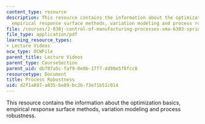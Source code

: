 ```yaml
---
content_type: resource
description: This resource contains the information about the optimization basics,
  empirical response surface methods, variation modeling and process robustness.
file: /courses/2-830j-control-of-manufacturing-processes-sma-6303-spring-2008/d2f1a897a8356e89bc2bf3e71b51c014_lecture16.pdf
file_type: application/pdf
learning_resource_types:
- Lecture Videos
ocw_type: OCWFile
parent_title: Lecture Videos
parent_type: CourseSection
parent_uid: db787a5c-faf9-0e0b-17f7-dd98e5f8fcc8
resourcetype: Document
title: Process Robustness
uid: d2f1a897-a835-6e89-bc2b-f3e71b51c014
---
```

This resource contains the information about the optimization basics, empirical response surface methods, variation modeling and process robustness.

